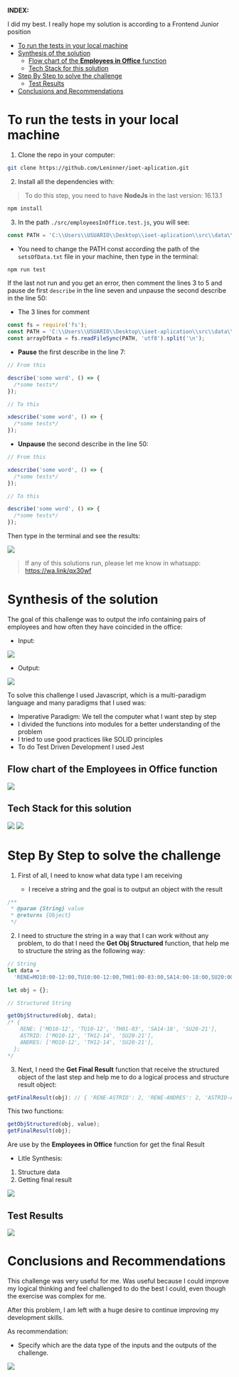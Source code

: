 **INDEX:**

I did my best. I really hope my solution is according to a Frontend Junior position

- [To run the tests in your local machine](#to-run-the-tests-in-your-local-machine)
- [Synthesis of the solution](#synthesis-of-the-solution)
  - [Flow chart of the **Employees in Office** function](#flow-chart-of-the-employees-in-office-function)
  - [Tech Stack for this solution](#tech-stack-for-this-solution)
- [Step By Step to solve the challenge](#step-by-step-to-solve-the-challenge)
  - [Test Results](#test-results)
- [Conclusions and Recommendations](#conclusions-and-recommendations)

# To run the tests in your local machine

1. Clone the repo in your computer:

```bash
git clone https://github.com/Leninner/ioet-aplication.git
```

2. Install all the dependencies with:

> To do this step, you need to have **NodeJs** in the last version: 16.13.1

```bash
npm install
```

3. In the path `./src/employeesInOffice.test.js`, you will see:

```js
const PATH = 'C:\\Users\\USUARIO\\Desktop\\ioet-aplication\\src\\data\\setsOfData.txt';
```

- You need to change the PATH const according the path of the `setsOfData.txt` file in your machine, then type in the terminal:

```bash
npm run test
```

If the last not run and you get an error, then comment the lines 3 to 5 and pause de first `describe` in the line seven and unpause the second describe in the line 50:

- The 3 lines for comment

```js
const fs = require('fs');
const PATH = 'C:\\Users\\USUARIO\\Desktop\\ioet-aplication\\src\\data\\setsOfData.txt';
const arrayOfData = fs.readFileSync(PATH, 'utf8').split('\n');
```

- **Pause** the first describe in the line 7:

```js
// From this

describe('some word', () => {
  /*some tests*/
});

// To this

xdescribe('some word', () => {
  /*some tests*/
});
```

- **Unpause** the second describe in the line 50:

```js
// From this

xdescribe('some word', () => {
  /*some tests*/
});

// To this

describe('some word', () => {
  /*some tests*/
});
```

Then type in the terminal and see the results:

<img src="./images/testDos.png">

> If any of this solutions run, please let me know in whatsapp: https://wa.link/qx30wf

# Synthesis of the solution

The goal of this challenge was to output the info containing pairs of employees and how often they have coincided in the office:

- Input:

<img src="./images/inputOne.png">

- Output:

<img src="./images/outputOne.png">

To solve this challenge I used Javascript, which is a multi-paradigm language and many paradigms that I used was:

- Imperative Paradigm: We tell the computer what I want step by step
- I divided the functions into modules for a better understanding of the problem
- I tried to use good practices like SOLID principles
- To do Test Driven Development I used Jest

## Flow chart of the **Employees in Office** function

<img src="./images/mental.png">

## Tech Stack for this solution

<img src="https://img.shields.io/badge/JavaScript-F7DF1E?style=for-the-badge&logo=javascript&logoColor=black">
<img src="https://img.shields.io/badge/Spotify-1ED760?&style=for-the-badge&logo=spotify&logoColor=white">

# Step By Step to solve the challenge

1. First of all, I need to know what data type I am receiving

   - I receive a string and the goal is to output an object with the result

```js
/**
 * @param {String} value
 * @returns {Object}
 */
```

2. I need to structure the string in a way that I can work without any problem, to do that I need the **Get Obj Structured** function, that help me to structure the string as the following way:

```js
// String
let data =
  'RENE=MO10:00-12:00,TU10:00-12:00,TH01:00-03:00,SA14:00-18:00,SU20:00-21:00|ASTRID=MO10:00-12:00,TH12:00-14:00,SU20:00-21:00|ANDRES=MO10:00-12:00,TH12:00-14:00,SU20:00-21:00';

let obj = {};

// Structured String

getObjStructured(obj, data);
/* {
    RENE: ['MO10-12', 'TU10-12', 'TH01-03', 'SA14-18', 'SU20-21'],
    ASTRID: ['MO10-12', 'TH12-14', 'SU20-21'],
    ANDRES: ['MO10-12', 'TH12-14', 'SU20-21'],
  };
*/
```

3. Next, I need the **Get Final Result** function that receive the structured object of the last step and help me to do a logical process and structure result object:

```js
getFinalResult(obj): // { 'RENE-ASTRID': 2, 'RENE-ANDRES': 2, 'ASTRID-ANDRES': 3 }
```

This two functions:

```js
getObjStructured(obj, value);
getFinalResult(obj);
```

Are use by the **Employees in Office** function for get the final Result

- Litle Synthesis:

1. Structure data
2. Getting final result

<img src="./images/employees.png">

## Test Results

<img src="./images/test.png">

# Conclusions and Recommendations

This challenge was very useful for me. Was useful because I could improve my logical thinking and feel challenged to do the best I could, even though the exercise was complex for me.

After this problem, I am left with a huge desire to continue improving my development skills.

As recommendation:

- Specify which are the data type of the inputs and the outputs of the challenge.

<img src="http://ForTheBadge.com/images/badges/built-with-love.svg">
